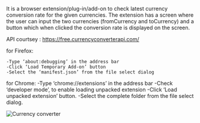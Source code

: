It is a browser extension/plug-in/add-on to check latest currency conversion rate for the given currencies. The extension has a screen where the user can input the two currencies (fromCurrency and toCurrency) and a button which when clicked the conversion rate is displayed on the screen. 

API courtsey : https://free.currencyconverterapi.com/


for Firefox:

    -Type ‘about:debugging’ in the address bar
    -Click ‘Load Temporary Add-on’ button
    -Select the ‘manifest.json’ from the file select dialog

for Chrome:
    -Type ‘chrome://extensions’ in the address bar
    -Check ‘developer mode’, to enable loading unpacked extension
    -Click ‘Load unpacked extension’ button.
    -Select the complete folder from the file select dialog.
    
![Currency converter](https://github.com/BhendiGawaar/currency-converter-plugin/gc.png)    

